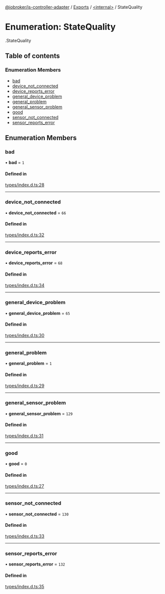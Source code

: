 [@iobroker/js-controller-adapter](../README.md) / [Exports](../modules.md) / [<internal\>](../modules/internal_.md) / StateQuality

# Enumeration: StateQuality

[<internal>](../modules/internal_.md).StateQuality

## Table of contents

### Enumeration Members

- [bad](internal_.StateQuality.md#bad)
- [device\_not\_connected](internal_.StateQuality.md#device_not_connected)
- [device\_reports\_error](internal_.StateQuality.md#device_reports_error)
- [general\_device\_problem](internal_.StateQuality.md#general_device_problem)
- [general\_problem](internal_.StateQuality.md#general_problem)
- [general\_sensor\_problem](internal_.StateQuality.md#general_sensor_problem)
- [good](internal_.StateQuality.md#good)
- [sensor\_not\_connected](internal_.StateQuality.md#sensor_not_connected)
- [sensor\_reports\_error](internal_.StateQuality.md#sensor_reports_error)

## Enumeration Members

### bad

• **bad** = ``1``

#### Defined in

[types/index.d.ts:28](https://github.com/ioBroker/ioBroker.js-controller/blob/16cebeed/packages/types/index.d.ts#L28)

___

### device\_not\_connected

• **device\_not\_connected** = ``66``

#### Defined in

[types/index.d.ts:32](https://github.com/ioBroker/ioBroker.js-controller/blob/16cebeed/packages/types/index.d.ts#L32)

___

### device\_reports\_error

• **device\_reports\_error** = ``68``

#### Defined in

[types/index.d.ts:34](https://github.com/ioBroker/ioBroker.js-controller/blob/16cebeed/packages/types/index.d.ts#L34)

___

### general\_device\_problem

• **general\_device\_problem** = ``65``

#### Defined in

[types/index.d.ts:30](https://github.com/ioBroker/ioBroker.js-controller/blob/16cebeed/packages/types/index.d.ts#L30)

___

### general\_problem

• **general\_problem** = ``1``

#### Defined in

[types/index.d.ts:29](https://github.com/ioBroker/ioBroker.js-controller/blob/16cebeed/packages/types/index.d.ts#L29)

___

### general\_sensor\_problem

• **general\_sensor\_problem** = ``129``

#### Defined in

[types/index.d.ts:31](https://github.com/ioBroker/ioBroker.js-controller/blob/16cebeed/packages/types/index.d.ts#L31)

___

### good

• **good** = ``0``

#### Defined in

[types/index.d.ts:27](https://github.com/ioBroker/ioBroker.js-controller/blob/16cebeed/packages/types/index.d.ts#L27)

___

### sensor\_not\_connected

• **sensor\_not\_connected** = ``130``

#### Defined in

[types/index.d.ts:33](https://github.com/ioBroker/ioBroker.js-controller/blob/16cebeed/packages/types/index.d.ts#L33)

___

### sensor\_reports\_error

• **sensor\_reports\_error** = ``132``

#### Defined in

[types/index.d.ts:35](https://github.com/ioBroker/ioBroker.js-controller/blob/16cebeed/packages/types/index.d.ts#L35)
